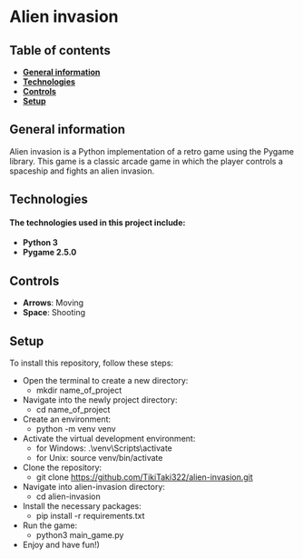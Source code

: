 # Alien invasion

## Table of contents
- **[General information](https://github.com/TikiTaki322/alien-invasion#general-information)**
- **[Technologies](https://github.com/TikiTaki322/alien-invasion#technologies)**
- **[Controls](https://github.com/TikiTaki322/alien-invasion#controls)**
- **[Setup](https://github.com/TikiTaki322/alien-invasion#setup)**

## General information
Alien invasion is a Python implementation of a retro game using the Pygame library. This game is a classic arcade game in which the player controls a spaceship and fights an alien invasion.

## Technologies
#### The technologies used in this project include:
- **Python 3**
- **Pygame 2.5.0**

## Controls
- **Arrows**: Moving
- **Space**: Shooting

## Setup
To install this repository, follow these steps:

- Open the terminal to create a new directory:
  - mkdir name_of_project
- Navigate into the newly project directory:
  - cd name_of_project
- Сreate an environment:
  - python -m venv venv
- Activate the virtual development environment:
  - for Windows: .\venv\Scripts\activate
  - for Unix: source venv/bin/activate 
- Clone the repository: 
  - git clone https://github.com/TikiTaki322/alien-invasion.git
- Navigate into alien-invasion directory:
  - cd alien-invasion
- Install the necessary packages: 
  - pip install -r requirements.txt
- Run the game: 
  - python3 main_game.py
- Enjoy and have fun!)
